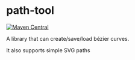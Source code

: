 path-tool
=========
[![Maven Central](https://maven-badges.herokuapp.com/maven-central/com.harium.etyl/path-tool/badge.svg)](https://maven-badges.herokuapp.com/maven-central/com.harium.etyl/path-tool/)


A library that can create/save/load bézier curves.

It also supports simple SVG paths